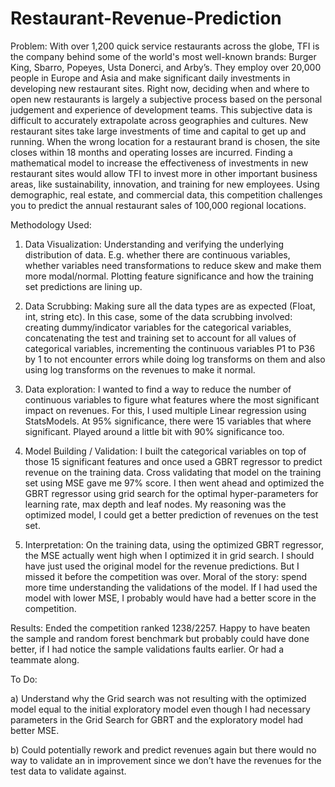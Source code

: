 # Restaurant-Revenue-Prediction
Problem: With over 1,200 quick service restaurants across the globe, TFI is the company behind some of the world's most   well-known brands: Burger King, Sbarro, Popeyes, Usta Donerci, and Arby’s. They employ over 20,000 people in   Europe and Asia and make significant daily investments in developing new restaurant sites.  Right now, deciding when and where to open new restaurants is largely a subjective process based on the   personal judgement and experience of development teams. This subjective data is difficult to accurately   extrapolate across geographies and cultures.   New restaurant sites take large investments of time and capital to get up and running. When the wrong location   for a restaurant brand is chosen, the site closes within 18 months and operating losses are incurred.   Finding a mathematical model to increase the effectiveness of investments in new restaurant sites would allow   TFI to invest more in other important business areas, like sustainability, innovation, and training for new   employees. Using demographic, real estate, and commercial data, this competition challenges you to predict the   annual restaurant sales of 100,000 regional locations.

Methodology Used:

1) Data Visualization: Understanding and verifying the underlying distribution of data. E.g. whether there are continuous variables, whether variables need transformations to reduce skew and make them more modal/normal. Plotting feature significance and how the training set predictions are lining up. 

2) Data Scrubbing: Making sure all the data types are as expected (Float, int, string etc). In this case, some of the data scrubbing involved: creating dummy/indicator variables for the categorical variables, concatenating the test and training set to account for all values of categorical variables, incrementing the continuous variables P1 to P36 by 1 to not encounter errors while doing log transforms on them and also using log transforms on the revenues to make it normal.

3) Data exploration: I wanted to find a way to reduce the number of continuous variables to figure what features where the most significant impact on revenues. For this, I used multiple Linear regression using StatsModels. At 95% significance, there were 15 variables that where significant. Played around a little bit with 90% significance too.

4) Model Building / Validation: I built the categorical variables on top of those 15 significant features and once used a GBRT regressor to predict revenue on the training data. Cross validating that model on the training set using MSE gave me 97% score. I then went ahead and optimized the GBRT regressor using grid search for the optimal hyper-parameters for learning rate, max depth and leaf nodes. My reasoning was the optimized model, I could get a better prediction of revenues on the test set.

5) Interpretation: On the training data, using the optimized GBRT regressor, the MSE actually went high when I optimized it in grid search. I should have just used the original model for the revenue predictions. But I missed it before the competition was over. Moral of the story: spend more time understanding the validations of the model. If I had used the model with lower MSE, I probably would have had a better score in the competition.

Results:
Ended the competition ranked 1238/2257. Happy to have beaten the sample and random forest benchmark but probably could have done better, if I had notice the sample validations faults earlier. Or had a teammate along.

To Do:

a) Understand why the Grid search was not resulting with the optimized model equal to the initial exploratory model even though I had necessary parameters in the Grid Search for GBRT and the exploratory model had better MSE.

b) Could potentially rework and predict revenues again but there would no way to validate an in improvement since we don’t have the revenues for the test data to validate against.
